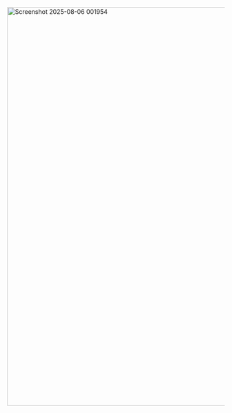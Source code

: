 <img width="1843" height="922" alt="Screenshot 2025-08-06 001954" src="https://github.com/user-attachments/assets/61df2688-040f-4b4e-8122-75ac8ea65a40" />
